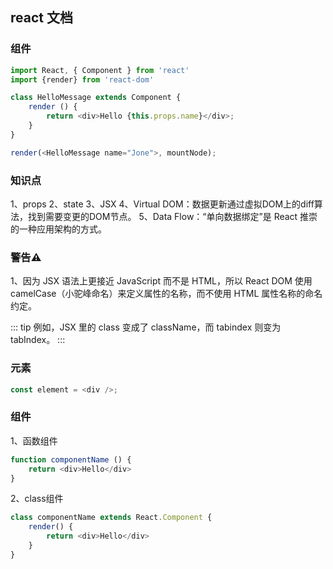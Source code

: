 ## react 文档

### 组件
```js
import React, { Component } from 'react'
import {render} from 'react-dom'

class HelloMessage extends Component {
    render () {
        return <div>Hello {this.props.name}</div>;
    }
}

render(<HelloMessage name="Jone">, mountNode);
```

### 知识点
1、props
2、state
3、JSX
4、Virtual DOM：数据更新通过虚拟DOM上的diff算法，找到需要变更的DOM节点。
5、Data Flow：“单向数据绑定”是 React 推崇的一种应用架构的方式。

### 警告⚠️
1、因为 JSX 语法上更接近 JavaScript 而不是 HTML，所以 React DOM 使用 camelCase（小驼峰命名）来定义属性的名称，而不使用 HTML 属性名称的命名约定。

::: tip
例如，JSX 里的 class 变成了 className，而 tabindex 则变为 tabIndex。
:::

### 元素
```js
const element = <div />;
```

### 组件
1、函数组件
```js
function componentName () {
    return <div>Hello</div>
}
```
2、class组件
```js
class componentName extends React.Component {
    render() {
        return <div>Hello</div>
    }
}
```

